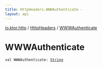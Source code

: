 ```yaml
---
title: HttpHeaders.WWWAuthenticate - 
layout: api
---
```


<div class='api-docs-breadcrumbs'><a href="../index.html">io.ktor.http</a> / <a href="index.html">HttpHeaders</a> / <a href="./-w-w-w-authenticate.html">WWWAuthenticate</a></div>

# WWWAuthenticate

<div class="signature"><code><span class="keyword">val </span><span class="identifier">WWWAuthenticate</span><span class="symbol">: </span><a href="https://kotlinlang.org/api/latest/jvm/stdlib/kotlin/-string/index.html"><span class="identifier">String</span></a></code></div>

